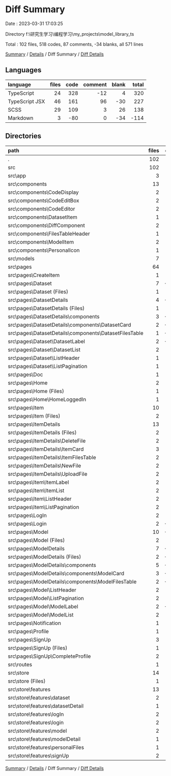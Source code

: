 # Diff Summary

Date : 2023-03-31 17:03:25

Directory f:\\研究生学习\\编程学习\\my_projects\\model_library_ts

Total : 102 files,  518 codes, 87 comments, -34 blanks, all 571 lines

[Summary](results.md) / [Details](details.md) / Diff Summary / [Diff Details](diff-details.md)

## Languages
| language | files | code | comment | blank | total |
| :--- | ---: | ---: | ---: | ---: | ---: |
| TypeScript | 24 | 328 | -12 | 4 | 320 |
| TypeScript JSX | 46 | 161 | 96 | -30 | 227 |
| SCSS | 29 | 109 | 3 | 26 | 138 |
| Markdown | 3 | -80 | 0 | -34 | -114 |

## Directories
| path | files | code | comment | blank | total |
| :--- | ---: | ---: | ---: | ---: | ---: |
| . | 102 | 518 | 87 | -34 | 571 |
| src | 102 | 518 | 87 | -34 | 571 |
| src\\app | 3 | 106 | 1 | 9 | 116 |
| src\\components | 13 | 254 | 17 | 26 | 297 |
| src\\components\\CodeDisplay | 2 | -24 | 0 | -5 | -29 |
| src\\components\\CodeEditBox | 2 | 127 | 1 | 18 | 146 |
| src\\components\\CodeEditor | 2 | 124 | 13 | 10 | 147 |
| src\\components\\DatasetItem | 1 | 6 | 0 | 0 | 6 |
| src\\components\\DiffComponent | 2 | 9 | 4 | 2 | 15 |
| src\\components\\FilesTableHeader | 1 | 3 | 0 | 0 | 3 |
| src\\components\\ModelItem | 2 | 9 | 0 | 1 | 10 |
| src\\components\\PersonalIcon | 1 | 0 | -1 | 0 | -1 |
| src\\models | 7 | 16 | 0 | -2 | 14 |
| src\\pages | 64 | -17 | 24 | -61 | -54 |
| src\\pages\\CreateItem | 1 | 4 | -1 | 0 | 3 |
| src\\pages\\Dataset | 7 | -267 | -7 | -34 | -308 |
| src\\pages\\Dataset (Files) | 1 | -34 | 0 | -2 | -36 |
| src\\pages\\DatasetDetails | 4 | -368 | -17 | -55 | -440 |
| src\\pages\\DatasetDetails (Files) | 1 | -88 | -9 | -8 | -105 |
| src\\pages\\DatasetDetails\\components | 3 | -280 | -8 | -47 | -335 |
| src\\pages\\DatasetDetails\\components\\DatasetCard | 2 | -133 | -2 | -37 | -172 |
| src\\pages\\DatasetDetails\\components\\DatasetFilesTable | 1 | -147 | -6 | -10 | -163 |
| src\\pages\\Dataset\\DatasetLabel | 2 | -140 | -4 | -18 | -162 |
| src\\pages\\Dataset\\DatasetList | 2 | -29 | 0 | -4 | -33 |
| src\\pages\\Dataset\\ListHeader | 1 | -40 | -3 | -4 | -47 |
| src\\pages\\Dataset\\ListPagination | 1 | -24 | 0 | -6 | -30 |
| src\\pages\\Doc | 1 | -43 | -1 | -1 | -45 |
| src\\pages\\Home | 2 | 16 | 0 | -1 | 15 |
| src\\pages\\Home (Files) | 1 | 8 | 0 | 0 | 8 |
| src\\pages\\Home\\HomeLoggedIn | 1 | 8 | 0 | -1 | 7 |
| src\\pages\\Item | 10 | 353 | 9 | 32 | 394 |
| src\\pages\\Item (Files) | 2 | 87 | 1 | 4 | 92 |
| src\\pages\\ItemDetails | 13 | 822 | 38 | 98 | 958 |
| src\\pages\\ItemDetails (Files) | 2 | 132 | 5 | 8 | 145 |
| src\\pages\\ItemDetails\\DeleteFile | 2 | 89 | 4 | 8 | 101 |
| src\\pages\\ItemDetails\\ItemCard | 3 | 157 | 3 | 44 | 204 |
| src\\pages\\ItemDetails\\ItemFilesTable | 2 | 214 | 11 | 21 | 246 |
| src\\pages\\ItemDetails\\NewFile | 2 | 104 | 8 | 5 | 117 |
| src\\pages\\ItemDetails\\UploadFile | 2 | 126 | 7 | 12 | 145 |
| src\\pages\\Item\\ItemLabel | 2 | 131 | 4 | 15 | 150 |
| src\\pages\\Item\\ItemList | 2 | 29 | 0 | 3 | 32 |
| src\\pages\\Item\\ListHeader | 2 | 67 | 4 | 5 | 76 |
| src\\pages\\Item\\ListPagination | 2 | 39 | 0 | 5 | 44 |
| src\\pages\\LogIn | 2 | 126 | 6 | 14 | 146 |
| src\\pages\\Login | 2 | -126 | -6 | -15 | -147 |
| src\\pages\\Model | 10 | -307 | -9 | -35 | -351 |
| src\\pages\\Model (Files) | 2 | -58 | -1 | -5 | -64 |
| src\\pages\\ModelDetails | 7 | -457 | -12 | -75 | -544 |
| src\\pages\\ModelDetails (Files) | 2 | -114 | -1 | -12 | -127 |
| src\\pages\\ModelDetails\\components | 5 | -343 | -11 | -63 | -417 |
| src\\pages\\ModelDetails\\components\\ModelCard | 3 | -157 | -3 | -44 | -204 |
| src\\pages\\ModelDetails\\components\\ModelFilesTable | 2 | -186 | -8 | -19 | -213 |
| src\\pages\\Model\\ListHeader | 2 | -57 | -4 | -5 | -66 |
| src\\pages\\Model\\ListPagination | 2 | -31 | 0 | -6 | -37 |
| src\\pages\\Model\\ModelLabel | 2 | -132 | -4 | -15 | -151 |
| src\\pages\\Model\\ModelList | 2 | -29 | 0 | -4 | -33 |
| src\\pages\\Notification | 1 | 6 | 0 | 2 | 8 |
| src\\pages\\Profile | 1 | 8 | 0 | -1 | 7 |
| src\\pages\\SignUp | 3 | 216 | 24 | 10 | 250 |
| src\\pages\\SignUp (Files) | 1 | 117 | 8 | 5 | 130 |
| src\\pages\\SignUp\\CompleteProfile | 2 | 99 | 16 | 5 | 120 |
| src\\routes | 1 | -47 | 58 | -3 | 8 |
| src\\store | 14 | 206 | -13 | -3 | 190 |
| src\\store (Files) | 1 | 2 | 0 | 0 | 2 |
| src\\store\\features | 13 | 204 | -13 | -3 | 188 |
| src\\store\\features\\dataset | 2 | 44 | 1 | -2 | 43 |
| src\\store\\features\\datasetDetail | 1 | 7 | -16 | 0 | -9 |
| src\\store\\features\\logIn | 2 | 71 | 27 | 13 | 111 |
| src\\store\\features\\login | 2 | -59 | -29 | -17 | -105 |
| src\\store\\features\\model | 2 | 52 | -7 | 0 | 45 |
| src\\store\\features\\modelDetail | 1 | 10 | 0 | 0 | 10 |
| src\\store\\features\\personalFiles | 1 | 8 | 0 | -3 | 5 |
| src\\store\\features\\signUp | 2 | 71 | 11 | 6 | 88 |

[Summary](results.md) / [Details](details.md) / Diff Summary / [Diff Details](diff-details.md)